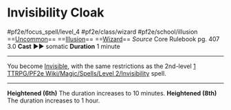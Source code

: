 # Invisibility Cloak
#pf2e/focus_spell/level_4 #pf2e/class/wizard #pf2e/school/illusion 
==[Uncommon](../../../rules/traits/uncommon.md)== ==[Illusion](../../../rules/traits/illusion.md)== ==[Wizard](../../../rules/traits/wizard.md)==
*Source* Core Rulebook pg. 407 3.0
**Cast** ►► somatic
**Duration** 1 minute

---
You become [Invisible](../../../Conditions/Invisible.md), with the same restrictions as the 2nd-level [1 TTRPG/PF2e Wiki/Magic/Spells/Level 2/Invisibility](1%20TTRPG/PF2e%20Wiki/Magic/Spells/Level%202/Invisibility) spell.

<hr>

**Heightened (6th)** The duration increases to 10 minutes.
**Heightened (8th)** The duration increases to 1 hour.